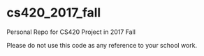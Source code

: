 # cs420_2017_fall
Personal Repo for CS420 Project in 2017 Fall

Please do not use this code as any reference to your school work.
